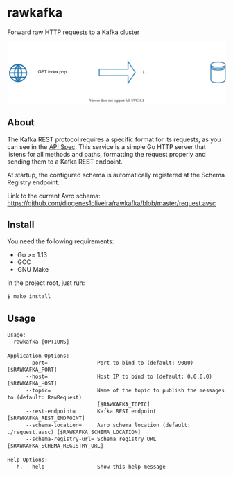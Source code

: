 # rawkafka

Forward raw HTTP requests to a Kafka cluster

![data transformation in rawkafka](https://github.com/diogenes1oliveira/rawkafka/blob/master/diagram.svg "rawkafka - data transformation")

## About

The Kafka REST protocol requires a specific format for its requests, as you can
see in the [API Spec](https://docs.confluent.io/current/kafka-rest/api.html#post--topics-(string-topic_name)).
This service is a simple Go HTTP server that listens for all methods and paths, 
formatting the request properly and sending them to a Kafka REST endpoint.

At startup, the configured schema is automatically registered at the Schema
Registry endpoint.

Link to the current Avro schema: https://github.com/diogenes1oliveira/rawkafka/blob/master/request.avsc

## Install

You need the following requirements:

* Go >= 1.13
* GCC
* GNU Make

In the project root, just run:

```sh
$ make install
```

## Usage

``` 
Usage:
  rawkafka [OPTIONS]

Application Options:
      --port=                Port to bind to (default: 9000) [$RAWKAFKA_PORT]
      --host=                Host IP to bind to (default: 0.0.0.0) [$RAWKAFKA_HOST]
      --topic=               Name of the topic to publish the messages to (default: RawRequest)
                             [$RAWKAFKA_TOPIC]
      --rest-endpoint=       Kafka REST endpoint [$RAWKAFKA_REST_ENDPOINT]
      --schema-location=     Avro schema location (default: ./request.avsc) [$RAWKAFKA_SCHEMA_LOCATION]
      --schema-registry-url= Schema registry URL [$RAWKAFKA_SCHEMA_REGISTRY_URL]

Help Options:
  -h, --help                 Show this help message
```

